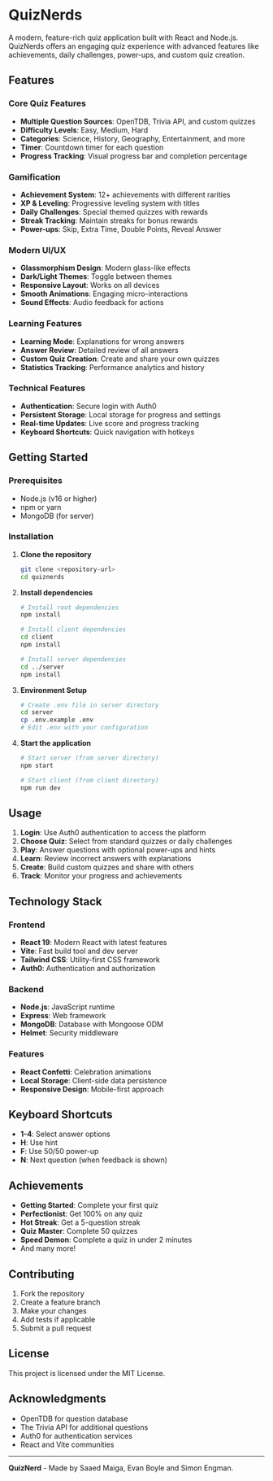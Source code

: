 # QuizNerds 

A modern, feature-rich quiz application built with React and Node.js. QuizNerds offers an engaging quiz experience with advanced features like achievements, daily challenges, power-ups, and custom quiz creation.

##  Features

###  Core Quiz Features
- **Multiple Question Sources**: OpenTDB, Trivia API, and custom quizzes
- **Difficulty Levels**: Easy, Medium, Hard
- **Categories**: Science, History, Geography, Entertainment, and more
- **Timer**: Countdown timer for each question
- **Progress Tracking**: Visual progress bar and completion percentage

###  Gamification
- **Achievement System**: 12+ achievements with different rarities
- **XP & Leveling**: Progressive leveling system with titles
- **Daily Challenges**: Special themed quizzes with rewards
- **Streak Tracking**: Maintain streaks for bonus rewards
- **Power-ups**: Skip, Extra Time, Double Points, Reveal Answer

###  Modern UI/UX
- **Glassmorphism Design**: Modern glass-like effects
- **Dark/Light Themes**: Toggle between themes
- **Responsive Layout**: Works on all devices
- **Smooth Animations**: Engaging micro-interactions
- **Sound Effects**: Audio feedback for actions

###  Learning Features
- **Learning Mode**: Explanations for wrong answers
- **Answer Review**: Detailed review of all answers
- **Custom Quiz Creation**: Create and share your own quizzes
- **Statistics Tracking**: Performance analytics and history

###  Technical Features
- **Authentication**: Secure login with Auth0
- **Persistent Storage**: Local storage for progress and settings
- **Real-time Updates**: Live score and progress tracking
- **Keyboard Shortcuts**: Quick navigation with hotkeys

##  Getting Started

### Prerequisites
- Node.js (v16 or higher)
- npm or yarn
- MongoDB (for server)

### Installation

1. **Clone the repository**
   ```bash
   git clone <repository-url>
   cd quiznerds
   ```

2. **Install dependencies**
   ```bash
   # Install root dependencies
   npm install
   
   # Install client dependencies
   cd client
   npm install
   
   # Install server dependencies
   cd ../server
   npm install
   ```

3. **Environment Setup**
   ```bash
   # Create .env file in server directory
   cd server
   cp .env.example .env
   # Edit .env with your configuration
   ```

4. **Start the application**
   ```bash
   # Start server (from server directory)
   npm start
   
   # Start client (from client directory)
   npm run dev
   ```

##  Usage

1. **Login**: Use Auth0 authentication to access the platform
2. **Choose Quiz**: Select from standard quizzes or daily challenges
3. **Play**: Answer questions with optional power-ups and hints
4. **Learn**: Review incorrect answers with explanations
5. **Create**: Build custom quizzes and share with others
6. **Track**: Monitor your progress and achievements

##  Technology Stack

### Frontend
- **React 19**: Modern React with latest features
- **Vite**: Fast build tool and dev server
- **Tailwind CSS**: Utility-first CSS framework
- **Auth0**: Authentication and authorization

### Backend
- **Node.js**: JavaScript runtime
- **Express**: Web framework
- **MongoDB**: Database with Mongoose ODM
- **Helmet**: Security middleware

### Features
- **React Confetti**: Celebration animations
- **Local Storage**: Client-side data persistence
- **Responsive Design**: Mobile-first approach

##  Keyboard Shortcuts

- **1-4**: Select answer options
- **H**: Use hint
- **F**: Use 50/50 power-up
- **N**: Next question (when feedback is shown)

##  Achievements

- **Getting Started**: Complete your first quiz
- **Perfectionist**: Get 100% on any quiz
- **Hot Streak**: Get a 5-question streak
- **Quiz Master**: Complete 50 quizzes
- **Speed Demon**: Complete a quiz in under 2 minutes
- And many more!

##  Contributing

1. Fork the repository
2. Create a feature branch
3. Make your changes
4. Add tests if applicable
5. Submit a pull request

##  License

This project is licensed under the MIT License.

##  Acknowledgments

- OpenTDB for question database
- The Trivia API for additional questions
- Auth0 for authentication services
- React and Vite communities

---

**QuizNerd** - Made by Saaed Maiga, Evan Boyle and Simon Engman.

